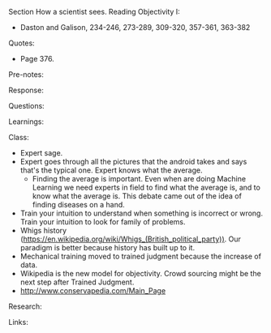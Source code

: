 Section How a scientist sees. Reading Objectivity I:

- Daston and Galison, 234-246, 273-289, 309-320, 357-361, 363-382

Quotes:

- Page 376.

Pre-notes:

Response:

Questions:

Learnings:

Class:

- Expert sage.
- Expert goes through all the pictures that the android takes and says that's the typical one. Expert knows what the average.
    - Finding the average is important. Even when are doing Machine Learning we need experts in field to find what the average is, and to know what the average is. This debate came out of the idea of finding diseases on a hand.
- Train your intuition to understand when something is incorrect or wrong. Train your intuition to look for family of problems.
- Whigs history (https://en.wikipedia.org/wiki/Whigs_(British_political_party)). Our paradigm is better because history has built up to it.
- Mechanical training moved to trained judgment because the increase of data.
- Wikipedia is the new model for objectivity. Crowd sourcing might be the next step after Trained Judgment.
- http://www.conservapedia.com/Main_Page

Research:

Links:
